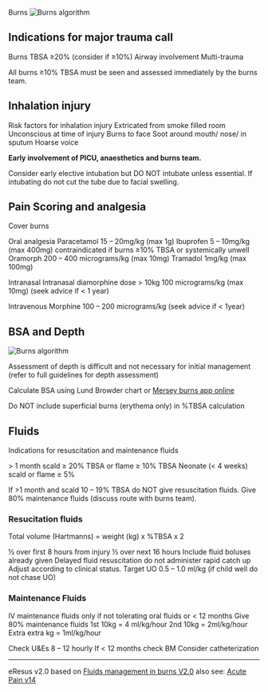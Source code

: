 
Burns
![Burns algorithm](http://127.0.0.1:8887/burns.png)

## Indications for major trauma call
Burns TBSA ≥20% (consider if ≥10%)
Airway involvement
Multi-trauma 

All burns ≥10% TBSA must be seen and assessed immediately by the burns team.

## Inhalation injury
Risk factors for inhalation injury
Extricated from smoke filled room
Unconscious at time of injury
Burns to face
Soot around mouth/ nose/ in sputum
Hoarse voice

__Early involvement of PICU, anaesthetics and burns team.__

Consider early elective intubation but DO NOT intubate unless essential. If intubating do not cut the tube due to facial swelling. 

## Pain Scoring and analgesia
Cover burns

Oral analgesia
Paracetamol 15 – 20mg/kg (max 1g)
Ibuprofen 5 – 10mg/kg (max 400mg) contraindicated if burns ≥10% TBSA or systemically unwell
Oramorph 200 – 400 micrograms/kg (max 10mg)
Tramadol 1mg/kg (max 100mg)

Intranasal 
Intranasal diamorphine dose > 10kg 100 micrograms/kg (max 10mg) (seek advice if < 1 year)

Intravenous
Morphine 100 – 200 micrograms/kg (seek advice if < 1year)

## BSA and Depth
![Burns algorithm](http://127.0.0.1:8887/burns2.png)

Assessment of depth is difficult and not necessary for initial management (refer to full guidelines for depth assessment)

Calculate BSA using Lund Browder chart
or [Mersey burns app online](https://app.merseyburns.com/)

Do NOT include superficial burns (erythema only) in %TBSA calculation

## Fluids
Indications for resuscitation and maintenance fluids

\> 1 month scald ≥ 20% TBSA or flame ≥ 10% TBSA
Neonate (< 4 weeks) scald or flame ≥  5%

If >1 month and scald 10 – 19% TBSA do NOT give resuscitation fluids. Give 80% maintenance fluids (discuss route with burns team). 

### Resucitation fluids
   Total volume (Hartmanns)  =  weight (kg)  x  %TBSA  x  2

½ over first 8 hours from injury
½ over next 16 hours
Include fluid boluses already given
Delayed fluid resuscitation do not administer rapid catch up
Adjust according to clinical status. Target UO 0.5 – 1.0 ml/kg (if child well do not chase UO)

### Maintenance  Fluids
IV maintenance fluids only if not tolerating oral fluids or < 12 months
Give 80% maintenance fluids
1st 10kg = 4 ml/kg/hour
2nd 10kg = 2ml/kg/hour
Extra extra kg = 1ml/kg/hour

Check U&Es 8 – 12 hourly
If < 12 months check BM
Consider catheterization

--- 
eResus v2.0 based on  [Fluids management in burns V2.0](http://workspaces/sites/Teams/ChildrensEmergencyDepartment/guidelines/BCH_guidelines/1/index.html#17056)
also see: [Acute Pain v14](http://workspaces/sites/Teams/ChildrensEmergencyDepartment/guidelines/BCH_guidelines/1/index.html#5813)
<!--stackedit_data:
eyJoaXN0b3J5IjpbMjk4NDE1Mjc0XX0=
-->